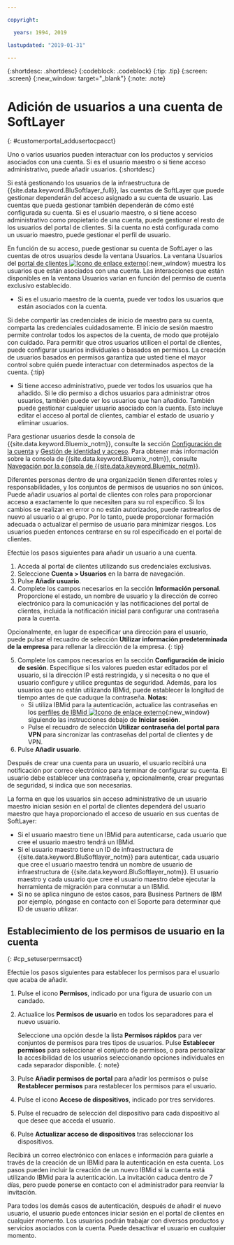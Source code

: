 ```yaml
---

copyright:

  years: 1994, 2019

lastupdated: "2019-01-31"

---
```


{:shortdesc: .shortdesc}
{:codeblock: .codeblock}
{:tip: .tip}
{:screen: .screen}
{:new_window: target="_blank"}
{:note: .note}


# Adición de usuarios a una cuenta de SoftLayer
{: #customerportal_addusertocpacct}

Uno o varios usuarios pueden interactuar con los productos y servicios asociados con una cuenta. Si es el usuario maestro o si tiene acceso administrativo, puede añadir usuarios.
{:shortdesc}

Si está gestionando los usuarios de la infraestructura de {{site.data.keyword.BluSoftlayer_full}}, las cuentas de SoftLayer que puede gestionar dependerán del acceso asignado a su cuenta de usuario. Las cuentas que pueda gestionar también dependerán de cómo esté configurada su cuenta. Si es el usuario maestro, o si tiene acceso administrativo como propietario de una cuenta, puede gestionar el resto de los usuarios del portal de clientes. Si la cuenta no está configurada como un usuario maestro, puede gestionar el perfil de usuario.

En función de su acceso, puede gestionar su cuenta de SoftLayer o las cuentas de otros usuarios desde la ventana Usuarios. La ventana Usuarios del [portal de clientes ![Icono de enlace externo](../icons/launch-glyph.svg)](https://control.softlayer.com/){:new_window} muestra los usuarios que están asociados con una cuenta. Las interacciones que están disponibles en la ventana Usuarios varían en función del permiso de cuenta exclusivo establecido.
  * Si es el usuario maestro de la cuenta, puede ver todos los usuarios que están asociados con la cuenta.

  Si debe compartir las credenciales de inicio de maestro para su cuenta, comparta las credenciales cuidadosamente. El inicio de sesión maestro permite controlar todos los aspectos de la cuenta, de modo que protéjalo con cuidado. Para permitir que otros usuarios utilicen el portal de clientes, puede configurar usuarios individuales o basados en permisos. La creación de usuarios basados en permisos garantiza que usted tiene el mayor control sobre quién puede interactuar con determinados aspectos de la cuenta.
{:tip}

  * Si tiene acceso administrativo, puede ver todos los usuarios que ha añadido. Si le dio permiso a dichos usuarios para administrar otros usuarios, también puede ver los usuarios que han añadido. También puede gestionar cualquier usuario asociado con la cuenta. Esto incluye editar el acceso al portal de clientes, cambiar el estado de usuario y eliminar usuarios.

Para gestionar usuarios desde la consola de {{site.data.keyword.Bluemix_notm}}, consulte la sección [Configuración de la cuenta](/docs/account?topic=account-signup#signup) y [Gestión de identidad y acceso](/docs/iam?topic=iam-getstarted#getstarted). Para obtener más información sobre la consola de {{site.data.keyword.Bluemix_notm}}, consulte [Navegación por la consola de {{site.data.keyword.Bluemix_notm}}](/docs/overview?topic=overview-ui#ui).

Diferentes personas dentro de una organización tienen diferentes roles y responsabilidades, y los conjuntos de permisos de usuarios no son únicos. Puede añadir usuarios al portal de clientes con roles para proporcionar acceso a exactamente lo que necesiten para su rol específico. Si los cambios se realizan en error o no están autorizados, puede rastrearlos de nuevo al usuario o al grupo. Por lo tanto, puede proporcionar formación adecuada o actualizar el permiso de usuario para minimizar riesgos. Los usuarios pueden entonces centrarse en su rol especificado en el portal de clientes.

Efectúe los pasos siguientes para añadir un usuario a una cuenta.

1. Acceda al portal de clientes utilizando sus credenciales exclusivas.
2. Seleccione **Cuenta > Usuarios** en la barra de navegación.
3. Pulse **Añadir usuario**.
4. Complete los campos necesarios en la sección **Información personal**. Proporcione el estado, un nombre de usuario y la dirección de correo electrónico para la comunicación y las notificaciones del portal de clientes, incluida la notificación inicial para configurar una contraseña para la cuenta.

  Opcionalmente, en lugar de especificar una dirección para el usuario, puede pulsar el recuadro de selección **Utilizar información predeterminada de la empresa** para rellenar la dirección de la empresa.
  {: tip}

5. Complete los campos necesarios en la sección **Configuración de inicio de sesión**. Especifique si los valores pueden estar editados por el usuario, si la dirección IP está restringida, y si necesita o no que el usuario configure y utilice preguntas de seguridad. Además, para los usuarios que no están utilizando IBMid, puede establecer la longitud de tiempo antes de que caduque la contraseña.
    **Notas:**
    * Si utiliza IBMid para la autenticación, actualice las contraseñas en los [perfiles de IBMid ![Icono de enlace externo](../icons/launch-glyph.svg)](https://www.ibm.com/account/profile){:new_window} siguiendo las instrucciones debajo de **Iniciar sesión**.
    * Pulse el recuadro de selección **Utilizar contraseña del portal para VPN** para sincronizar las contraseñas del portal de clientes y de VPN.
6. Pulse **Añadir usuario**.

Después de crear una cuenta para un usuario, el usuario recibirá una notificación por correo electrónico para terminar de configurar su cuenta. El usuario debe establecer una contraseña y, opcionalmente, crear preguntas de seguridad, si indica que son necesarias.

La forma en que los usuarios sin acceso administrativo de un usuario maestro inician sesión en el portal de clientes dependerá del usuario maestro que haya proporcionado el acceso de usuario en sus cuentas de SoftLayer:
  * Si el usuario maestro tiene un IBMid para autenticarse, cada usuario que cree el usuario maestro tendrá un IBMid.
  * Si el usuario maestro tiene un ID de infraestructura de {{site.data.keyword.BluSoftlayer_notm}} para autenticar, cada usuario que cree el usuario maestro tendrá un nombre de usuario de infraestructura de {{site.data.keyword.BluSoftlayer_notm}}. El usuario maestro y cada usuario que cree el usuario maestro debe ejecutar la herramienta de migración para conmutar a un IBMid.
  * Si no se aplica ninguno de estos casos, para Business Partners de IBM por ejemplo, póngase en contacto con el Soporte para determinar qué ID de usuario utilizar.

## Establecimiento de los permisos de usuario en la cuenta
{: #cp_setuserpermsacct}

Efectúe los pasos siguientes para establecer los permisos para el usuario que acaba de añadir.

1. Pulse el icono **Permisos**, indicado por una figura de usuario con un candado.
2. Actualice los **Permisos de usuario** en todos los separadores para el nuevo usuario.

    Seleccione una opción desde la lista **Permisos rápidos** para ver conjuntos de permisos para tres tipos de usuarios. Pulse **Establecer permisos** para seleccionar el conjunto de permisos, o para personalizar la accesibilidad de los usuarios seleccionando opciones individuales en cada separador disponible.
    {: note}
    
3. Pulse **Añadir permisos de portal** para añadir los permisos o pulse **Restablecer permisos** para restablecer los permisos para el usuario.
4. Pulse el icono **Acceso de dispositivos**, indicado por tres servidores.
5. Pulse el recuadro de selección del dispositivo para cada dispositivo al que desee que acceda el usuario.
6. Pulse **Actualizar acceso de dispositivos** tras seleccionar los dispositivos.

Recibirá un correo electrónico con enlaces e información para guiarle a través de la creación de un IBMid para la autenticación en esta cuenta. Los pasos pueden incluir la creación de un nuevo IBMid si la cuenta está utilizando IBMid para la autenticación. La invitación caduca dentro de 7 días, pero puede ponerse en contacto con el administrador para reenviar la invitación.

Para todos los demás casos de autenticación, después de añadir el nuevo usuario, el usuario puede entonces iniciar sesión en el portal de clientes en cualquier momento. Los usuarios podrán trabajar con diversos productos y servicios asociados con la cuenta. Puede desactivar el usuario en cualquier momento.

